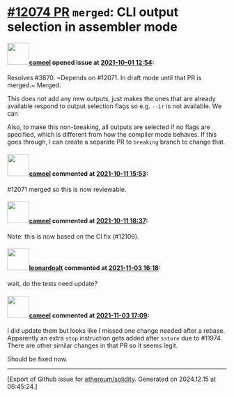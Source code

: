 # [\#12074 PR](https://github.com/ethereum/solidity/pull/12074) `merged`: CLI output selection in assembler mode

#### <img src="https://avatars.githubusercontent.com/u/137030?v=4" width="50">[cameel](https://github.com/cameel) opened issue at [2021-10-01 12:54](https://github.com/ethereum/solidity/pull/12074):

Resolves #3870.
~Depends on #12071. In draft mode until that PR is merged.~ Merged.

This does not add any new outputs, just makes the ones that are already available respond to output selection flags so e.g. `--ir` is not available. We can 

Also, to make this non-breaking, all outputs are selected if no flags are specified, which is different from how the compiler mode behaves. If this goes through, I can create a separate PR to `breaking` branch to change that.

#### <img src="https://avatars.githubusercontent.com/u/137030?v=4" width="50">[cameel](https://github.com/cameel) commented at [2021-10-11 15:53](https://github.com/ethereum/solidity/pull/12074#issuecomment-940150254):

#12071 merged so this is now reviewable.

#### <img src="https://avatars.githubusercontent.com/u/137030?v=4" width="50">[cameel](https://github.com/cameel) commented at [2021-10-11 18:37](https://github.com/ethereum/solidity/pull/12074#issuecomment-940349187):

Note: this is now based on the CI fix (#12106).

#### <img src="https://avatars.githubusercontent.com/u/504195?u=ce2facd14af9fd474ebff49f0d44891f56f7500f&v=4" width="50">[leonardoalt](https://github.com/leonardoalt) commented at [2021-11-03 16:18](https://github.com/ethereum/solidity/pull/12074#issuecomment-959617436):

wait, do the tests need update?

#### <img src="https://avatars.githubusercontent.com/u/137030?v=4" width="50">[cameel](https://github.com/cameel) commented at [2021-11-03 17:09](https://github.com/ethereum/solidity/pull/12074#issuecomment-959741364):

I did update them but looks like I missed one change needed after a rebase. Apparently an extra `stop` instruction gets added after `sstore` due to #11974. There are other similar changes in that PR so it seems legit.

Should be fixed now.


-------------------------------------------------------------------------------



[Export of Github issue for [ethereum/solidity](https://github.com/ethereum/solidity). Generated on 2024.12.15 at 06:45:24.]
